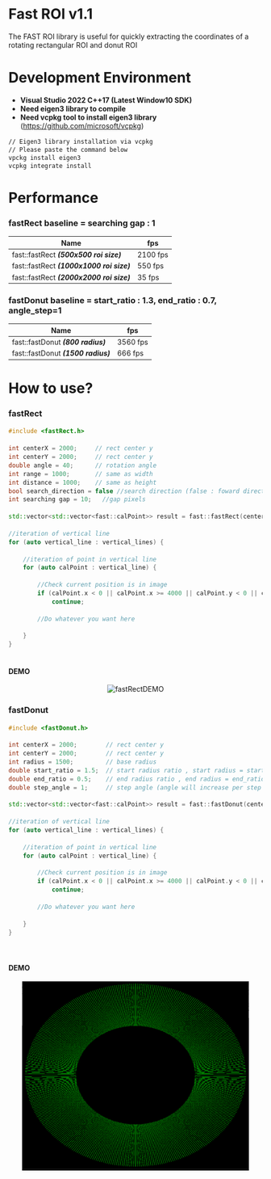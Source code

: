 Fast ROI v1.1
=======================
The FAST ROI library is useful for quickly extracting the coordinates of a rotating rectangular ROI and donut ROI

Development Environment
=======================
 - **Visual Studio 2022 C++17 (Latest Window10 SDK)**
 - **Need eigen3 library to compile**
 - **Need vcpkg tool to install eigen3 library** (<a href="https://github.com/microsoft/vcpkg" target="_blank">https://github.com/microsoft/vcpkg</a>)
```
// Eigen3 library installation via vcpkg
// Please paste the command below
vpckg install eigen3
vcpkg integrate install
```
Performance
=======================
### fastRect baseline = searching gap : 1


|Name|fps|
|------|---|
|fast::fastRect ***(500x500 roi size)***|2100 fps|
|fast::fastRect ***(1000x1000 roi size)***|550 fps|
|fast::fastRect ***(2000x2000 roi size)***|35 fps|
### fastDonut baseline = start_ratio : 1.3, end_ratio : 0.7, angle_step=1

|Name|fps|
|------|---|
|fast::fastDonut ***(800 radius)***|3560 fps|
|fast::fastDonut ***(1500 radius)***|666 fps|

How to use?
=======================
### fastRect

```cpp
#include <fastRect.h>

int centerX = 2000;     // rect center y
int centerY = 2000;     // rect center y
double angle = 40;      // rotation angle
int range = 1000;       // same as width
int distance = 1000;    // same as height 
bool search_direction = false //search direction (false : foward direction, true : backward direction)
int searching gap = 10;   //gap pixels

std::vector<std::vector<fast::calPoint>> result = fast::fastRect(centerX, centerY, angle, range, distance, false, skip_pixels);

//iteration of vertical line
for (auto vertical_line : vertical_lines) {

    //iteration of point in vertical line
    for (auto calPoint : vertical_line) {
    
        //Check current position is in image
        if (calPoint.x < 0 || calPoint.x >= 4000 || calPoint.y < 0 || calPoint.y >= 4000)
            continue;
    
        //Do whatever you want here
        
    }
}
		
```

#### DEMO
<center>

![fastRectDEMO](https://github.com/gellston/FastROI/blob/main/images/fastRect_rotation.gif?raw=true)

</center>

### fastDonut

```cpp
#include <fastDonut.h>

int centerX = 2000;        // rect center y
int centerY = 2000;        // rect center y
int radius = 1500;         // base radius
double start_ratio = 1.5;  // start radius ratio , start radius = start_ratio * base radius
double end_ratio = 0.5;    // end radius ratio , end radius = end_ratio * base radius
double step_angle = 1;     // step angle (angle will increase per step angle CCW)

std::vector<std::vector<fast::calPoint>> result = fast::fastDonut(centerX, centerY, radius, start_ratio, end_ratio, step_angle);

//iteration of vertical line
for (auto vertical_line : vertical_lines) {

    //iteration of point in vertical line
    for (auto calPoint : vertical_line) {
    
        //Check current position is in image
        if (calPoint.x < 0 || calPoint.x >= 4000 || calPoint.y < 0 || calPoint.y >= 4000)
            continue;
    
        //Do whatever you want here
        
    }
}

		
```

#### DEMO
<center>

<img src="https://github.com/gellston/FastROI/blob/main/images/fastDonut_demo.png?raw=true" width=450>

</center>



